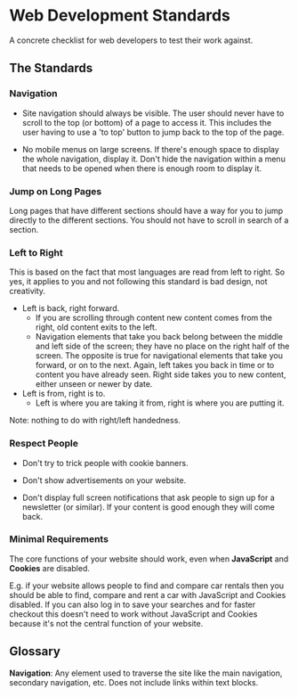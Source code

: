 # Web Development Standards

A concrete checklist for web developers to test their work against.

## The Standards

### Navigation

- Site navigation should always be visible. The user should never have to scroll to the top (or bottom) of a page to access it. This includes the user having to use a 'to top' button to jump back to the top of the page.

- No mobile menus on large screens. If there's enough space to display the whole navigation, display it. Don't hide the navigation within a menu that needs to be opened when there is enough room to display it.

### Jump on Long Pages

Long pages that have different sections should have a way for you to jump directly to the different sections. You should not have to scroll in search of a section.

### Left to Right

This is based on the fact that most languages are read from left to right. So yes, it applies to you and not following this standard is bad design, not creativity.

- Left is back, right forward.
  - If you are scrolling through content new content comes from the right, old content exits to the left.
  - Navigation elements that take you back belong between the middle and left side of the screen; they have no place on the right half of the screen. The opposite is true for navigational elements that take you forward, or on to the next. Again, left takes you back in time or to content you have already seen. Right side takes you to new content, either unseen or newer by date.
- Left is from, right is to.
  - Left is where you are taking it from, right is where you are putting it.

Note: nothing to do with right/left handedness.

### Respect People

- Don't try to trick people with cookie banners.

- Don't show advertisements on your website.
- Don't display full screen notifications that ask people to sign up for a newsletter (or similar). If your content is good enough they will come back.

### Minimal Requirements

The core functions of your website should work, even when **JavaScript** and **Cookies** are disabled.

E.g. if your website allows people to find and compare car rentals then you should be able to find, compare and rent a car with JavaScript and Cookies disabled. If you can also log in to save your searches and for faster checkout this doesn't need to work without JavaScript and Cookies because it's not the central function of your website.

## Glossary

**Navigation**: Any element used to traverse the site like the main navigation, secondary navigation, etc. Does not include links within text blocks.
